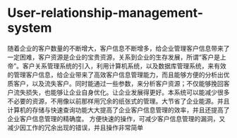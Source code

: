 # User-relationship-management-system
随着企业的客户数量的不断增大，客户信息不断增多，给企业管理客户信息带来了一定困难，客户资源是企业的宝贵资源，关系到企业的生存发展，所谓“客户是上帝”。客户关系管理系统的引入，利用计算机系统，以及数据库管理系统，来有效的管理客户信息，给企业带来了高效客户信息管理能力，而且能够方便的分析出优质客户，以及流失客户。同时能通过一些参数，来分析客户资源；不仅能够挽回客户流失损失，也能够让企业自身优化。让企业发展得更好。本系统可以能减少很多不必要的资源，不用像以前那样用冗余的纸张式的管理。大节省了企业能源。并且计算机的存储与快速查询功能大大提高了企业客户信息管理的效率，并且还提高了企业客户信息管理的精确度。  方便快速的操作，可减少客户信息管理的漏洞，又减少因工作的冗余出现的错误，并且操作非常简单
